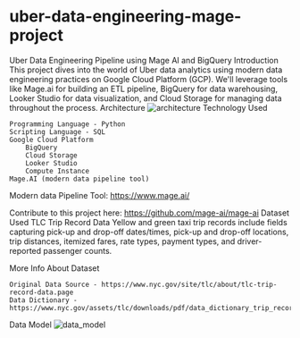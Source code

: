 # uber-data-engineering-mage-project
Uber Data Engineering Pipeline using Mage AI and BigQuery
Introduction
This project dives into the world of Uber data analytics using modern data engineering practices on Google Cloud Platform (GCP). We'll leverage tools like Mage.ai for building an ETL pipeline, BigQuery for data warehousing, Looker Studio for data visualization, and Cloud Storage for managing data throughout the process.
Architecture
![architecture](https://github.com/user-attachments/assets/cf0df299-8086-4a59-a44b-28a84384fedb)
Technology Used

    Programming Language - Python
    Scripting Language - SQL
    Google Cloud Platform
        BigQuery
        Cloud Storage
        Looker Studio
        Compute Instance
    Mage.AI (modern data pipeline tool)

Modern data Pipeline Tool: https://www.mage.ai/

Contribute to this project here: https://github.com/mage-ai/mage-ai
Dataset Used
TLC Trip Record Data Yellow and green taxi trip records include fields capturing pick-up and drop-off dates/times, pick-up and drop-off locations, trip distances, itemized fares, rate types, payment types, and driver-reported passenger counts.


More Info About Dataset

    Original Data Source - https://www.nyc.gov/site/tlc/about/tlc-trip-record-data.page
    Data Dictionary - https://www.nyc.gov/assets/tlc/downloads/pdf/data_dictionary_trip_records_yellow.pdf
Data Model
![data_model](https://github.com/user-attachments/assets/ee3080ba-53a0-4c70-9e89-3a9d770ac682)
